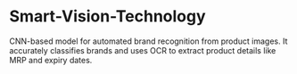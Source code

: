 # Smart-Vision-Technology
 CNN-based model for automated brand recognition from product images. It accurately classifies brands and uses OCR to extract product details like MRP and expiry dates.
